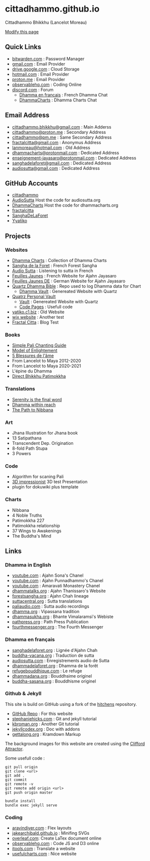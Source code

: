 # cittadhammo.github.io
Cittadhammo Bhikkhu (Lancelot Moreau)

[Modify this page](https://github.com/cittadhammo/cittadhammo.github.io/edit/main/README.md)

## Quick Links

- [bitwarden.com](https://vault.bitwarden.com/#/login) : Password Manager
- [gmail.com](https://accounts.google.com/) : Email Provider
- [drive.google.com](https://drive.google.com/drive/my-drive) : Cloud Storage
- [hotmail.com](https://outlook.live.com/) : Email Provider
- [proton.me](https://account.proton.me/login?language=en) : Email Provider
- [observablehq.com](https://observablehq.com/) : Coding Online
- [discord.com](https://discord.com/login) : Forum
  -  [Dhamma en francais](https://discord.gg/U2T48jzCFZ) : French Dhamma Chat
  -  [DhammaCharts](https://discord.gg/MkyKZh8ANy) : Dhamma Charts Chat

## Email Address

- [cittadhammo.bhikkhu@gmail.com](cittadhammo.bhikkhu@gmail.com) : Main Adderss
- [cittadhammo@proton.me](cittadhammo@pm.me) : Secondary Address
- [cittadhammo@pm.me](cittadhammo@pm.me) : Same Secondary Address
- [fractalcitta@gmail.com](fractalcitta@gmail.com) : Anonymus Address
- [lanmoreau@hotmail.com](lanmoreau@hotmail.com) : Old Address
- [dhammacharts@protonmail.com](dhammacharts@protonmail.com) : Dedicated Address
- [enseignement-jayasaro@protonmail.com](enseignement-jayasaro@protonmail.com) : Dedicated Address
- [sanghadelaforet@gmail.com](sanghadelaforet@gmail.com) : Dedicated Address
- [audiosutta@gmail.com](audiosutta@gmail.com) : Dedicated Address

## GitHub Accounts

- [cittadhammo](https://github.com/cittadhammo) 
- [AudioSutta](https://github.com/AudioSutta) Host the code for audiosutta.org
- [DhammaCharts](https://github.com/DhammaCharts) Host the code for dhammacharts.org
- [fractalcitta](https://github.com/fractalcitta)
- [SanghaDeLaForet](https://github.com/SanghaDeLaForet)
- [Yyatiko](https://github.com/Yyatiko)

## Projects
 
### Websites

- [Dhamma Charts](www.dhammacharts.org) : Collection of Dhamma Charts
- [Sangha de la Foret](www.sanghadelaforet.org) : French Forest Sangha 
- [Audio Sutta](www.audiosutta.org) : Listening to sutta in French
- [Feuilles Jaunes](www.ajahnjayasaro.fr) : French Website for Ajahn Jayasaro
- [Feuilles Jaunes DE](www.ajahnjayasaro.de) : German Website for Ajahn Jayasaro
- [Quartz Dhamma Bible](https://github.com/DhammaCharts/vault) : Repo used to log Dhamma data for Chart
  - [Dhamma Vault](https://www.dhammacharts.org/dhammas/) : Genereated Website with Quartz
- [Quatrz Personal Vault](https://github.com/DhammaCharts/vault)
  - [Vault](https://www.dhammacharts.org/vault/) : Genereated Website with Quartz
  - [Code Pages](https://www.dhammacharts.org/vault/code/code/) : Usefull code
- [yatiko.c1.biz](http://yatiko.c1.biz/) : Old Website
- [wix website](https://guydelacombe8.wixsite.com/monsite) : Another test
- [Fractal Citta](https://fractalcitta.github.io/) : Blog Test

### Books

- [Simple Pali Chanting Guide](https://docs.google.com/document/d/1mYauJmbzakn-sKsixNkDrtxF8IX_6mIKOFgd5kquMyg/edit)
- [Model of Enlightement](https://docs.google.com/document/u/1/d/1-id2vcxF04vzoCO1e0RcS0pihL4FuLxywz0pWGSAUA8/edit)
- [5 Blessures de l'âme](https://docs.google.com/document/d/1SJN8vcAqCcDcXkoqLsL6SeYfMFGsvuhB_m3WZBhVfYQ/edit)
- From Lancelot to Maya 2012-2020
- From Lancelot to Maya 2020-2021
- L'épine du Dhamma
- [Direct Bhikkhu Patimokkha](https://docs.google.com/document/d/1i97q5mrYU0PaO6t0WNWwRRYgit_uYrT3B3YZdsPnbSw/edit)

### Translations

- [Serenity is the final word](https://docs.google.com/document/d/1ZnEYnPPF4QOArHrQWokm2Y3Ow8ZSYVF3/edit?rtpof=true)
- [Dhamma within reach](https://drive.google.com/drive/folders/16ZMTsbYAR4NP-kbrGg8niopB6nhDVA9E?usp=sharing)
- [The Path to Nibbana](https://drive.google.com/drive/folders/17NI5TpUQjPdVgKOnFPeCq54LGhj0-9iF?usp=sharing)

### Art

- Jhana Illustration for Jhana book
- 13 Satipathana
- Transcendent Dep. Origination
- 8-fold Path Stupa
- 3 Powers


### Code

- Algorithm for scaning Pali
- [3D impressionist](http://fractal11.c1.biz/#/pr%C3%A9sentation) 3D test Presentation
- plugin for dokuwiki plus template

### Charts

- Nibbana
- 4 Noble Truths
- Patimokkha 227
- Patimokkha relationship
- 37 Wings to Awakenings
- The Buddha's Mind

## Links

### Dhamma in English

- [youtube.com](https://www.youtube.com/channel/UCCRXOn6Tsrgm9gJR4z3qLZA) : Ajahn Sona's Chanel
- [youtube.com](https://www.youtube.com/c/AjahnPunnadhammo) : Ajahn Punnadhammo's Chanel
- [youtube.com](https://www.youtube.com/channel/UCsgmmAelfZ2kfXZ08xlHpDw) : Amaravati Monastery Chanel
- [dhammatalks.org](http://www.dhammatalks.org) : Ajahn Thanissaro's Website
- [forestsangha.org](http://www.forestsangha.org) : Ajahn Chah lineage
- [suttacentral.org](http://www.suttacentral.org) : Sutta translations
- [paliaudio.com](http://www.paliaudio.com) : Sutta audio recordings
- [dhamma.org](http://www.dhamma.org) : Vipassana tradition
- [dhammasukha.org](http://www.dhammasukha.org) : Bhante Vimalaramsi's Webiste
- [pathpress.org](https://pathpress.org/) : Path Press Publication
- [fourthmessenger.org](https://www.fourthmessenger.org/) : The Fourth Messenger

### Dhamma en français

- [sanghadelaforet.org](http://www.sanghadelaforet.org) : Lignée d'Ajahn Chah
- [buddha-vacana.org](http://www.buddha-vacana.org/fr/) : Traduction de sutta
- [audiosutta.com](http://www.audiosutta.com) : Enregistrements audio de Sutta
- [dhammadelaforet.org](http://www.dhammadelaforet.org) : Dhamma de la forêt
- [refugebouddhique.com](http://www.refugebouddhique.com/) : Le refuge
- [dhammadana.org](http://www.dhammadana.org) : Bouddhsime originel
- [buddha-sasana.org](http://buddha-sasana.org/) : Bouddhisme originel

### Github & Jekyll

This site is build on GitHub using a fork of the [hitchens](https://github.com/patdryburgh/hitchens/) repository.

- [GitHub Repo](https://github.com/fractalcitta/fractalcitta.github.io) : For this website
- [stephaniehicks.com](http://www.stephaniehicks.com/githubPages_tutorial/pages/githubpages-jekyll.html) : Git and jekyll tutorial
- [kbroman.org](https://kbroman.org/github_tutorial/pages/init.html) : Another Git tutorial
- [jekyllcodex.org](https://jekyllcodex.org/) : Doc with addons
- [gettalong.org](https://kramdown.gettalong.org/quickref.html) : Kramdown Markup


The background images for this website are created using the [Clifford Attractor](https://observablehq.com/@mbostock/clifford-attractor-iii?collection=@observablehq/webgl).

Some usefull code : 

~~~
git pull origin
git clone <url>
git add .
git commit
git remote -v
git remote add origin <url>
git push origin master
~~~

    bundle install
    bundle exec jekyll serve

### Coding

- [aravindiyer.com](https://www.aravindiyer.com/posts/equal-height-image-gallery) : Flex layouts
- [jakearchibald.github.io](https://jakearchibald.github.io/svgomg/) : Minifing SVGs
- [overleaf.com](https://fr.overleaf.com/): Create LaTex document online
- [observablehq.com](https://observablehq.com/) : Code JS and D3 online
- [itools.com](http://itools.com/tool/google-translate-web-page-translator) : Translate a website
- [usefulcharts.com]([url](https://usefulcharts.com/)) : Nice website


